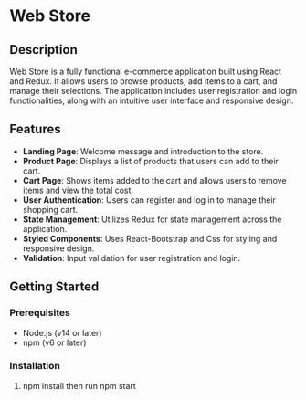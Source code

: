 # Web Store

## Description

Web Store is a fully functional e-commerce application built using React and Redux. It allows users to browse products, 
add items to a cart, and manage their selections. The application includes user registration and login functionalities, 
along with an intuitive user interface and responsive design.

## Features

- **Landing Page**: Welcome message and introduction to the store.
- **Product Page**: Displays a list of products that users can add to their cart.
- **Cart Page**: Shows items added to the cart and allows users to remove items and view the total cost.
- **User Authentication**: Users can register and log in to manage their shopping cart.
- **State Management**: Utilizes Redux for state management across the application.
- **Styled Components**: Uses React-Bootstrap and Css for styling and responsive design.
- **Validation**: Input validation for user registration and login.

## Getting Started

### Prerequisites

- Node.js (v14 or later)
- npm (v6 or later)

### Installation
1. npm install then run npm start